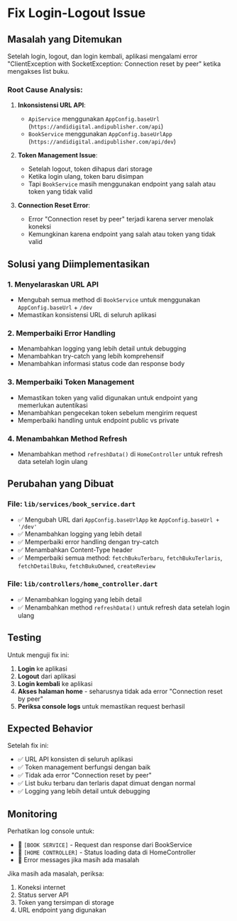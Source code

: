 # Fix Login-Logout Issue

## Masalah yang Ditemukan

Setelah login, logout, dan login kembali, aplikasi mengalami error "ClientException with SocketException: Connection reset by peer" ketika mengakses list buku.

### Root Cause Analysis:

1. **Inkonsistensi URL API**:

   - `ApiService` menggunakan `AppConfig.baseUrl` (`https://andidigital.andipublisher.com/api`)
   - `BookService` menggunakan `AppConfig.baseUrlApp` (`https://andidigital.andipublisher.com/api/dev`)

2. **Token Management Issue**:

   - Setelah logout, token dihapus dari storage
   - Ketika login ulang, token baru disimpan
   - Tapi `BookService` masih menggunakan endpoint yang salah atau token yang tidak valid

3. **Connection Reset Error**:
   - Error "Connection reset by peer" terjadi karena server menolak koneksi
   - Kemungkinan karena endpoint yang salah atau token yang tidak valid

## Solusi yang Diimplementasikan

### 1. Menyelaraskan URL API

- Mengubah semua method di `BookService` untuk menggunakan `AppConfig.baseUrl` + `/dev`
- Memastikan konsistensi URL di seluruh aplikasi

### 2. Memperbaiki Error Handling

- Menambahkan logging yang lebih detail untuk debugging
- Menambahkan try-catch yang lebih komprehensif
- Menambahkan informasi status code dan response body

### 3. Memperbaiki Token Management

- Memastikan token yang valid digunakan untuk endpoint yang memerlukan autentikasi
- Menambahkan pengecekan token sebelum mengirim request
- Memperbaiki handling untuk endpoint public vs private

### 4. Menambahkan Method Refresh

- Menambahkan method `refreshData()` di `HomeController` untuk refresh data setelah login ulang

## Perubahan yang Dibuat

### File: `lib/services/book_service.dart`

- ✅ Mengubah URL dari `AppConfig.baseUrlApp` ke `AppConfig.baseUrl + '/dev'`
- ✅ Menambahkan logging yang lebih detail
- ✅ Memperbaiki error handling dengan try-catch
- ✅ Menambahkan Content-Type header
- ✅ Memperbaiki semua method: `fetchBukuTerbaru`, `fetchBukuTerlaris`, `fetchDetailBuku`, `fetchBukuOwned`, `createReview`

### File: `lib/controllers/home_controller.dart`

- ✅ Menambahkan logging yang lebih detail
- ✅ Menambahkan method `refreshData()` untuk refresh data setelah login ulang

## Testing

Untuk menguji fix ini:

1. **Login** ke aplikasi
2. **Logout** dari aplikasi
3. **Login kembali** ke aplikasi
4. **Akses halaman home** - seharusnya tidak ada error "Connection reset by peer"
5. **Periksa console logs** untuk memastikan request berhasil

## Expected Behavior

Setelah fix ini:

- ✅ URL API konsisten di seluruh aplikasi
- ✅ Token management berfungsi dengan baik
- ✅ Tidak ada error "Connection reset by peer"
- ✅ List buku terbaru dan terlaris dapat dimuat dengan normal
- ✅ Logging yang lebih detail untuk debugging

## Monitoring

Perhatikan log console untuk:

- 🔵 `[BOOK SERVICE]` - Request dan response dari BookService
- 🔵 `[HOME CONTROLLER]` - Status loading data di HomeController
- 🔴 Error messages jika masih ada masalah

Jika masih ada masalah, periksa:

1. Koneksi internet
2. Status server API
3. Token yang tersimpan di storage
4. URL endpoint yang digunakan
